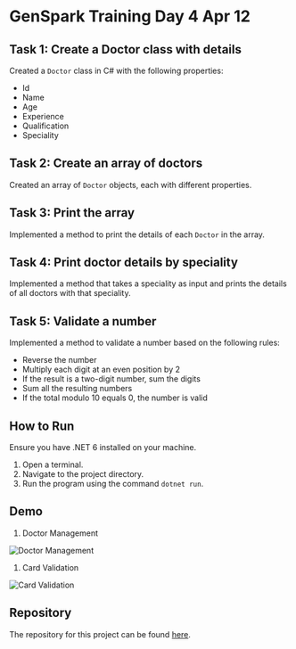 # GenSpark Training Day 4 Apr 12

## Task 1: Create a Doctor class with details

Created a `Doctor` class in C# with the following properties:

- Id
- Name
- Age
- Experience
- Qualification
- Speciality

## Task 2: Create an array of doctors

Created an array of `Doctor` objects, each with different properties.

## Task 3: Print the array

Implemented a method to print the details of each `Doctor` in the array.

## Task 4: Print doctor details by speciality

Implemented a method that takes a speciality as input and prints the details of all doctors with that speciality.

## Task 5: Validate a number

Implemented a method to validate a number based on the following rules:

- Reverse the number
- Multiply each digit at an even position by 2
- If the result is a two-digit number, sum the digits
- Sum all the resulting numbers
- If the total modulo 10 equals 0, the number is valid

## How to Run

Ensure you have .NET 6 installed on your machine.

1. Open a terminal.
2. Navigate to the project directory.
3. Run the program using the command `dotnet run`.

## Demo

1. Doctor Management

![Doctor Management](https://github.com/kaxxsh/demo1/blob/main/Results/Day%204/Doctor%20Management.jpg)

1. Card Validation

![Card Validation](https://github.com/kaxxsh/demo1/blob/main/Results/Day%204/Card%20%20Validation.jpg)

## Repository

The repository for this project can be found [here](https://github.com/gayat19/FSD09Apr2024).